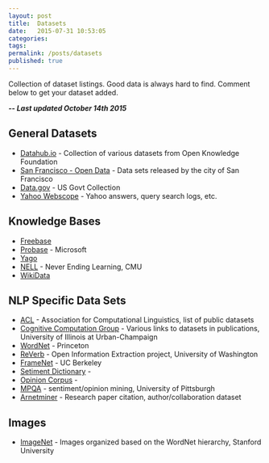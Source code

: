 ```yaml
---
layout: post
title:  Datasets
date:   2015-07-31 10:53:05
categories:
tags:
permalink: /posts/datasets
published: true
---
```


Collection of dataset listings. Good data is always hard to find. Comment below to get your dataset added.


***-- Last updated October 14th 2015***


## General Datasets
* [Datahub.io] - Collection of various datasets from Open Knowledge Foundation
* [San Francisco - Open Data] - Data sets released by the city of San Francisco
* [Data.gov] - US Govt Collection
* [Yahoo Webscope] - Yahoo answers, query search logs, etc.




## Knowledge Bases
* [Freebase]
* [Probase] - Microsoft
* [Yago]
* [NELL] - Never Ending Learning, CMU
* [WikiData]




## NLP Specific Data Sets
* [ACL] - Association for Computational Linguistics, list of public datasets
* [Cognitive Computation Group] - Various links to datasets in publications, University of Illinois at Urban-Champaign
* [WordNet] - Princeton
* [ReVerb] - Open Information Extraction project, University of Washington
* [FrameNet] - UC Berkeley
* [Setiment Dictionary] -
* [Opinion Corpus] -
* [MPQA] - sentiment/opinion mining, University of Pittsburgh
* [Arnetminer] - Research paper citation, author/collaboration dataset




## Images
* [ImageNet] - Images organized based on the WordNet hierarchy, Stanford University



[Freebase]:  http://freebase.com
[WordNet]: http://wordnet.princeton.edu/
[Probase]: http://research.microsoft.com/en-us/projects/probase/default.aspx
[Yago]: http://www.mpi-inf.mpg.de/departments/databases-and-information-systems/research/yago-naga/yago/
[NELL]: http://rtw.ml.cmu.edu/rtw/
[WikiData]: https://www.wikidata.org/wiki/Wikidata:Main_Page
[DBPedia]: http://wiki.dbpedia.org/Downloads
[ReVerb]: http://reverb.cs.washington.edu/
[ImageNet]: http://www.image-net.org/
[Setiment Dictionary]: http://www.cs.uic.edu/~liub/FBS/sentiment-analysis.html
[Opinion Corpus]: http://mpqa.cs.pitt.edu/
[Data.gov]: https://www.data.gov/
[Arnetminer]: https://aminer.org/billboard/AMinerNetwork
[Yahoo Webscope]: http://webscope.sandbox.yahoo.com/#datasets
[Cognitive Computation Group]: http://cogcomp.cs.illinois.edu/page/data/
[Datahub.io]: http://datahub.io/
[FrameNet]: https://framenet.icsi.berkeley.edu/fndrupal/about
[San Francisco - Open Data]: https://data.sfgov.org/
[ACL]: https://aclweb.org/aclwiki/index.php?title=RTE_Knowledge_Resources#Publicly_available_Resources
[MPQA]: http://mpqa.cs.pitt.edu/
